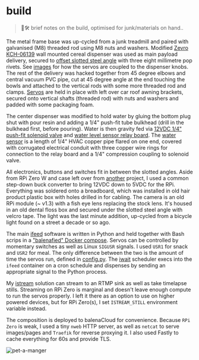 # build
> 🔩🛠️ brief notes on the build, optimised for junk/materials on hand..

The metal frame base was up-cycled from a junk treadmill and paired with galvanised (M8)
threaded rod using M8 nuts and washers. Modified [Zevro KCH-06139] wall mounted cereal
dispenser was used as main payload delivery, secured to [offset slotted steel angle] with
three eight millimetre pop rivets. See [images] for how the servos are coupled to the
dispenser knobs. The rest of the delivery was hacked together from 45 degree elbows and
central vacuum PVC pipe, cut at 45 degree angle at the end touching the bowls and attached
to the vertical rods with some more threaded rod and clamps. [Servos] are held in place
with left over car roof awning brackets, secured onto vertical shafts (threaded rod) with
nuts and washers and padded with some packaging foam.

The center dispenser was modified to hold water by gluing the bottom plug shut with pour
resin and adding a 1/4" push-fit tube bulkhead (drill in the bulkhead first, before
pouring). Water is then gravity fed via [12VDC 1/4" push-fit solenoid valve] and
[water level sensor relay board]. The [water sensor] is a length of 1/4" HVAC copper pipe
flared on one end, covered with corrugated electrical conduit with three copper wire rings
for connection to the relay board and a 1/4" compression coupling to solenoid valve.

All electronics, buttons and switches fit in between the slotted angles. Aside from RPi
Zero W and case left over from [another] project, I used a common step-down buck converter
to bring 12VDC down to 5VDC for the RPi. Everything was soldered onto a breadboard, which
was installed in old hair product plastic box with holes drilled in for cabling. The
camera is an old RPi module (~ v1.3) with a fish eye lens replacing the stock lens. It's
housed in an old dental floss box and secured under the slotted steel angle with velcro
tape. The light was the last minute addition, up-cycled from a bicycle light found on a
street a decade or so ago.

The main [ifeed] software is written in Python and held together with Bash scrips in a
["balenafied" Docker compose]. Servos can be controlled by momentary switches as well as
Linux `SIGUSR` signals. I used `USR1` for snack and `USR2` for meal. The only difference
between the two is the amount of time the servos run, defined in [config.py]. The [iwait]
scheduler execs into the `ifeed` container on a cron schedule and dispenses by sending an
appropriate signal to the Python process.

My [istream] solution can stream to an RTMP sink as well as take timelapse stills.
Streaming on RPi Zero is marginal and doesn't leave enough compute to run the servos
properly. I left it there as an option to use on higher powered devices, but for RPi
Zero(s), I set `ISTREAM_STILL` environment variable instead.

The composition is deployed to balenaCloud for convenience. Because `RPi Zero` is weak, I
used a tiny `nweb` HTTP server, as well as `netcat` to serve images/pages and `Traefik`
for reverse proxying it. I also used Fastly to cache everything for 60s and provide TLS.

![pet-a-manger](https://istream.belodetek.io/pet-a-manger.png)

[12VDC 1/4" push-fit solenoid valve]: https://www.aliexpress.com/item/4000976038622.html
[another]: https://github.com/balena-labs-projects/inkyshot
[config.py]: https://github.com/belodetek/pet-a-manger/tree/master/ifeed/config.py "ifeed configuration"
[ifeed]: https://github.com/belodetek/pet-a-manger/tree/master/ifeed "ifeed container service"
[istream]: https://github.com/belodetek/pet-a-manger/tree/master/istream "ifeed container service"
[images]: https://github.com/belodetek/pet-a-manger/tree/master/docs/images "link to images folder"
["balenafied" Docker compose]: https://github.com/belodetek/pet-a-manger/tree/master/docker-compose.yml "balenafied composition"
[iwait]: https://github.com/belodetek/pet-a-manger/tree/master/iwait/main.sh "iwait container service"
[offset slotted steel angle]: https://www.canadiantire.ca/en/pdp/steelworks-plated-steel-offset-angle-adjustable-14-gauge-zinc-plated-assorted-sizes-0616198p.0616199.html
[Servos]: https://www.aliexpress.com/item/1005003256573988.html
[water level sensor relay board]: https://www.aliexpress.com/item/32978205921.html
[water sensor]: https://github.com/belodetek/pet-a-manger/tree/master/docs/images/water-level-sensor.png "close up of the water sensor assembly"
[Zevro KCH-06139]: https://www.amazon.ca/KCH-06139-Indispensable-SmartSpace-Dry-Food-Dispenser/dp/B0009MGQUM
